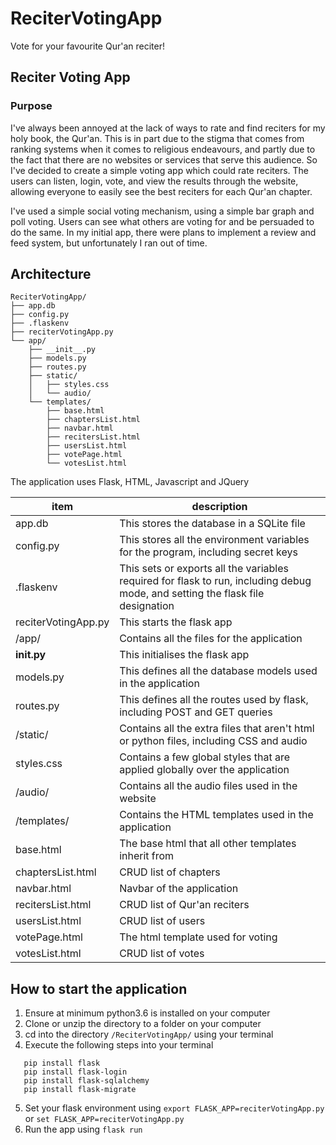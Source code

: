 # ReciterVotingApp
Vote for your favourite Qur'an reciter!

## Reciter Voting App
### Purpose
I've always been annoyed at the lack of ways to rate and find reciters for my holy book, the Qur'an. This is in part due to the stigma that comes from ranking systems when it comes to religious endeavours, and partly due to the fact that there are no websites or services that serve this audience. So I've decided to create a simple voting app which could rate reciters. The users can listen, login, vote, and view the results through the website, allowing everyone to easily see the best reciters for each Qur'an chapter.

I've used a simple social voting mechanism, using a simple bar graph and poll voting. Users can see what others are voting for and be persuaded to do the same. In my initial app, there were plans to implement a review and feed system, but unfortunately I ran out of time.
  
## Architecture

```
ReciterVotingApp/
├── app.db
├── config.py
├── .flaskenv
├── reciterVotingApp.py
└── app/
    ├── __init__.py
    ├── models.py
    ├── routes.py
    ├── static/
    │   ├── styles.css
    │   └── audio/
    └── templates/
        ├── base.html
        ├── chaptersList.html
        ├── navbar.html
        ├── recitersList.html
        ├── usersList.html
        ├── votePage.html
        └── votesList.html
```

The application uses Flask, HTML, Javascript and JQuery

item | description
--- | ---
app.db | This stores the database in a SQLite file
config.py | This stores all the environment variables for the program, including secret keys
.flaskenv | This sets or exports all the variables required for flask to run, including debug mode, and setting the flask file designation
reciterVotingApp.py | This starts the flask app
/app/ | Contains all the files for the application
__init.py__ | This initialises the flask app
models.py | This defines all the database models used in the application
routes.py | This defines all the routes used by flask, including POST and GET queries
/static/ | Contains all the extra files that aren't html or python files, including CSS and audio
styles.css | Contains a few global styles that are applied globally over the application
/audio/ | Contains all the audio files used in the website
/templates/ | Contains the HTML templates used in the application
base.html | The base html that all other templates inherit from
chaptersList.html | CRUD list of chapters
navbar.html | Navbar of the application
recitersList.html | CRUD list of Qur'an reciters
usersList.html | CRUD list of users
votePage.html | The html template used for voting
votesList.html | CRUD list of votes

## How to start the application

 1. Ensure at minimum python3.6 is installed on your computer
 2. Clone or unzip the directory to a folder on your computer
 3. cd into the directory `/ReciterVotingApp/` using your terminal
 4. Execute the following steps into your terminal
 ```
	pip install flask
	pip install flask-login
	pip install flask-sqlalchemy
	pip install flask-migrate
```
5. Set your flask environment using `export FLASK_APP=reciterVotingApp.py` or `set FLASK_APP=reciterVotingApp.py`
6. Run the app using `flask run`
